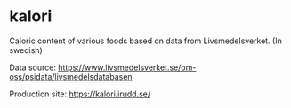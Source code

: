 # kalori
Caloric content of various foods based on data from Livsmedelsverket. (In swedish)

Data source: https://www.livsmedelsverket.se/om-oss/psidata/livsmedelsdatabasen

Production site: https://kalori.irudd.se/